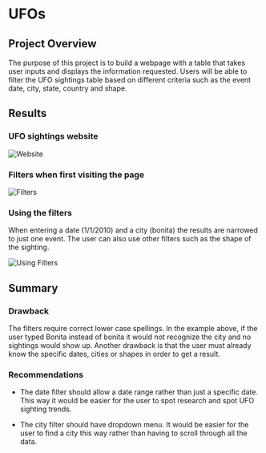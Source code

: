 # UFOs
## Project Overview

The purpose of this project is to build a webpage with a table that takes user inputs and displays the information requested. Users will be able to filter the UFO sightings table based on different criteria such as the event date, city, state, country and shape.

## Results

### UFO sightings website

![Website](https://user-images.githubusercontent.com/116690861/216445944-fe3e8764-7829-4b6c-a184-7b88c4d543ae.png)

### Filters when first visiting the page

![Filters](https://user-images.githubusercontent.com/116690861/216446405-8657c281-c0fb-4e5b-933e-f4614705086d.png)

### Using the filters

When entering a date (1/1/2010) and a city (bonita) the results are narrowed to just one event. The user can also use other filters such as the shape of the sighting.

![Using Filters](https://user-images.githubusercontent.com/116690861/216446778-e353fba4-c6b3-47cc-9088-ca859a0772d1.png)

## Summary
### Drawback

The filters require correct lower case spellings. In the example above, if the user typed Bonita instead of bonita it would not recognize the city and no sightings would show up. Another drawback is that the user must already know the specific dates, cities or shapes in order to get a result.

### Recommendations

- The date filter should allow a date range rather than just a specific date. This way it would be easier for the user to spot research and spot UFO sighting trends.

- The city filter should have dropdown menu. It would be easier for the user to find a city this way rather than having to scroll through all the data. 
